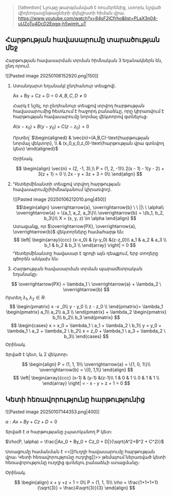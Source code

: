 
> [!attention] 
> Նյութը թարգմանված է ռուսերենից, ստորև նշված վիդեոդասընթացների փլեյլիստի հիման վրա. https://www.youtube.com/watch?v=84sF2jCfrho&list=PLaX3n04-uUZoTu4DcD2Eqgq-h5wimh_uT 
## Հարթության հավասարումը տարածության մեջ

Հարթության հավասարման տրման հիմնական 3 եղանակներն են, ընդ որում․


![[Pasted image 20250106152920.png|150]]

1. Ստանդարտ եղանակ( ընդհանուր տեսքով)․
   
   Ax + By + Cz + D = 0
   $A, B, C, D \neq 0$ 
   
   Հարկ է նշել, որ ընդհանուր տեսքով տրվող հարթության հավասարումից հետևում է հաջորդ բանաձևը, որը կիրառվում է հարթության հավասարումը նորմալ վեկտորով գտնելուց։ 
   
   $A(x-x_0)+B(y-y_0)+C(z-z_0)=0$
   
   Որտեղ՝
   $\begin{aligned} & \vec{n}=(A,B,C)-\text{հարթության նորմալ վեկտոր}, \\ & (x_0,y_0,z_0)-\text{հարթության վրա գտնվող կետ} \end{aligned}$
   
   Օրինակ․
   
   $$
   \begin{align}
   \vec{n} = (2, -1, 3),\\
   P = (1, 2, -1)\\
   2(x - 1) - 1(y - 2) + 3(z + 1) = 0 \\
   2x - y + 3z + 3 = 0\\
   \end{align}
   $$
   
   
2. Դետերմինանտի տեսքով տրվող հարթության հավասարումը(հիմնականում կիրառվող)․
   
   ![[Pasted image 20250106212010.png|450]]
   $$\begin{align}
   \overrightarrow{a}, \overrightarrow{b} \ \ ||\ \ \alpha\\
   \overrightarrow{a} = \{a_1, a_2, a_3\}\\
   \overrightarrow{b} = \{b_1, b_2, b_3\}\\
   X = (x, y, z) \in \alpha
   \end{align}
   $$
Ստացանք, որ $\overrightarrow{PX}, \overrightarrow{a}, \overrightarrow{b}$ վեկտորները համահարթ են:
$$
\left|
\begin{array}{ccc}
(x-x_0) & (y-y_0) &(z-z_0)\\
a_1 & a_2 & a_3  \\ 
b_1 & b_2 & b_3 \\
\end{array} 
\right| = 0
$$
Դետերմինանտը հավասար է զրոյի այն դեպքում, երբ տողերը գծորեն անկախ են։

3. Հարթության հավասարման տրման պարամետրական եղանակը։

$$
\overrightarrow{PX} = \lambda_1 \ \overrightarrow{a} + \lambda_2 \ \overrightarrow{b}
$$
Որտեղ $\lambda_1, \lambda_2 \in R$:
$$
\begin{pmatrix}
x -x _0\\
y - y_0 \\ 
z - z_0 \\
\end{pmatrix}= \lambda_1
\begin{pmatrix}
a_1\\
a_2\\
a_3 \\
\end{pmatrix} + \lambda_2 
\begin{pmatrix}
b_1\\
b_2\\
b_3
\end{pmatrix}
$$
$$
\begin{cases}
x = x_0 + \lambda_1 \ a_1 + \lambda_2 \ b_1\\
y = y_0 + \lambda_1 \ a_2 + \lambda_2 \ b_2\\
x = z_0 + \lambda_1 \ a_3 + \lambda_2 \ b_3\\
\end{cases}
$$
Օրինակ․

Տրված է կետ, և 2 վեկտոր։

$$
\begin{align}
P = (1, 1, 1)\\
\overrightarrow{a} = \{1, 0, 1\}\\
\overrightarrow{b} = \{0, 1,1\}
\end{align}
$$
$$
\left|
\begin{array}{ccc}
(x-1) & (y-1) &(z-1)\\
1 & 0 & 1  \\ 
0 & 1 & 1 \\
\end{array} 
\right| = - x - y + z + 1 = 0
$$

## Կետի հեռավորությունը հարթությունից

![[Pasted image 20250107144353.png|400]]

$\alpha: Ax + By + Cz + D = 0$

Տրված է $\alpha$ հարթությանը չպատկանող P կետ։

$\rho(P, \alpha) = \frac{|Ax_0 + By_0 + Cz_0 + D|}{\sqrt{A^2+B^2 + C^2}}$

Ստացումը համանման է <<[[Ուղղի հավասարումը հարթության վրա։ Կետի հեռավորությունը ուղղից]]>> թեմայում ներառված կետի հեռավորությունը ուղղից գտնելու բանաձևի ստացմանը։

Օրինակ․

$$
\begin{align}
x + y +z + 1 = 0\\
P = (1, 1, 1)\\
\rho = \frac{1+1+1+1}{\sqrt{3}} = \frac{4\sqrt{3}}{3}
\end{align}
$$

